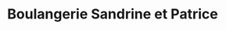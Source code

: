 ---
title: "Boulangerie Sandrine et Patrice"
url: /semoy/boulangerie-sandrine-et-patrice/
shop: boulangerie
---